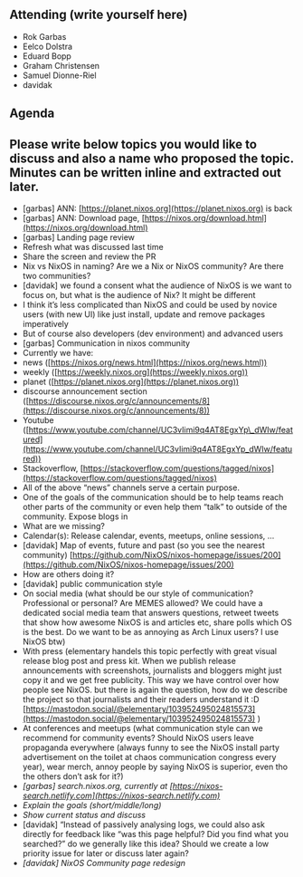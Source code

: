 ## Attending (write yourself here)
* Rok Garbas
* Eelco Dolstra
* Eduard Bopp
* Graham Christensen
* Samuel Dionne-Riel
* davidak
## Agenda
## Please write below topics you would like to discuss and also a name who proposed the topic. Minutes can be written inline and extracted out later.
* \[garbas\] ANN: [https://planet.nixos.org](https://planet.nixos.org) is back
* \[garbas\] ANN: Download page, [https://nixos.org/download.html](https://nixos.org/download.html)
* \[garbas\] Landing page review
* Refresh what was discussed last time
* Share the screen and review the PR
* Nix vs NixOS in naming? Are we a Nix or NixOS community? Are there two communities?
* \[davidak\] we found a consent what the audience of NixOS is we want to focus on, but what is the audience of Nix? It might be different
* I think it’s less complicated than NixOS and could be used by novice users (with new UI) like just install, update and remove packages imperatively
* But of course also developers (dev environment) and advanced users
* \[garbas\] Communication in nixos community
* Currently we have:
* news ([https://nixos.org/news.html](https://nixos.org/news.html))
* weekly ([https://weekly.nixos.org](https://weekly.nixos.org))
* planet ([https://planet.nixos.org](https://planet.nixos.org))
* discourse announcement section ([https://discourse.nixos.org/c/announcements/8](https://discourse.nixos.org/c/announcements/8))
* Youtube ([https://www.youtube.com/channel/UC3vIimi9q4AT8EgxYp\_dWIw/featured](https://www.youtube.com/channel/UC3vIimi9q4AT8EgxYp_dWIw/featured))
* Stackoverflow, [https://stackoverflow.com/questions/tagged/nixos](https://stackoverflow.com/questions/tagged/nixos)
* All of the above “news” channels serve a certain purpose.
* One of the goals of the communication should be to help teams reach other parts of the community or even help them “talk” to outside of the community. Expose blogs in
* What are we missing?
* Calendar(s): Release calendar, events, meetups, online sessions, …
* \[davidak\] Map of events, future and past (so you see the nearest community) [https://github.com/NixOS/nixos-homepage/issues/200](https://github.com/NixOS/nixos-homepage/issues/200)
* How are others doing it?
* \[davidak\] public communication style
* On social media (what should be our style of communication? Professional or personal? Are MEMES allowed? We could have a dedicated social media team that answers questions, retweet tweets that show how awesome NixOS is and articles etc, share polls which OS is the best. Do we want to be as annoying as Arch Linux users? I use NixOS btw)
* With press (elementary handels this topic perfectly with great visual release blog post and press kit. When we publish release announcements with screenshots, journalists and bloggers might just copy it and we get free publicity. This way we have control over how people see NixOS. but there is again the question, how do we describe the project so that journalists and their readers understand it :D [https://mastodon.social/@elementary/103952495024815573](https://mastodon.social/@elementary/103952495024815573) )
* At conferences and meetups (what communication style can we recommend for community events? Should NixOS users leave propaganda everywhere (always funny to see the NixOS install party advertisement on the toilet at chaos communication congress every year), wear merch, annoy people by saying NixOS is superior, even tho the others don’t ask for it?)
* *\[garbas\] search.nixos.org, currently at [https://nixos-search.netlify.com](https://nixos-search.netlify.com)*
* *Explain the goals (short/middle/long)*
* *Show current status and discuss*
* \[davidak\] “Instead of passively analysing logs, we could also ask directly for feedback like “was this page helpful? Did you find what you searched?” do we generally like this idea? Should we create a low priority issue for later or discuss later again?
* *\[davidak\] NixOS Community page redesign*
#